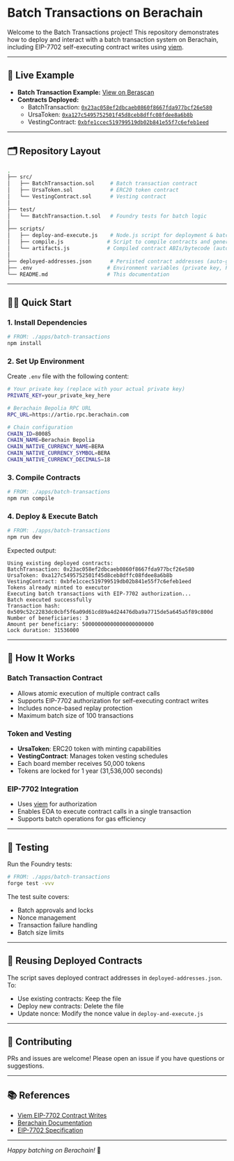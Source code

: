 # Batch Transactions on Berachain

Welcome to the Batch Transactions project! This repository demonstrates how to deploy and interact with a batch transaction system on Berachain, including EIP-7702 self-executing contract writes using [viem](https://viem.sh/).

---

## 🚀 Live Example

- **Batch Transaction Example:** [View on Berascan](https://testnet.berascan.com/tx/0x509c52c2283dc0cbf5f6a09d61cd89a4d24476dba9a7715de5a645a5f89c800d)
- **Contracts Deployed:**
  - BatchTransaction: [`0x23ac058ef2dbcaeb0860f8667fda977bcf26e580`](https://testnet.berascan.com/address/0x23ac058ef2dbcaeb0860f8667fda977bcf26e580)
  - UrsaToken: [`0xa127c5495752501f45d8ceb8dffc08fdee8a6b8b`](https://testnet.berascan.com/address/0xa127c5495752501f45d8ceb8dffc08fdee8a6b8b)
  - VestingContract: [`0xbfe1ccec519799519db02b841e55f7c6efeb1eed`](https://testnet.berascan.com/address/0xbfe1ccec519799519db02b841e55f7c6efeb1eed)

---

## 🗂️ Repository Layout

```bash
.
├── src/
│   ├── BatchTransaction.sol     # Batch transaction contract
│   ├── UrsaToken.sol            # ERC20 token contract
│   └── VestingContract.sol      # Vesting contract
│
├── test/
│   └── BatchTransaction.t.sol   # Foundry tests for batch logic
│
├── scripts/
│   ├── deploy-and-execute.js    # Node.js script for deployment & batch execution (EIP-7702)
│   ├── compile.js              # Script to compile contracts and generate artifacts
│   └── artifacts.js            # Compiled contract ABIs/bytecode (auto-generated)
│
├── deployed-addresses.json      # Persisted contract addresses (auto-generated)
├── .env                        # Environment variables (private key, RPC, etc.)
└── README.md                   # This documentation
```

---

## 🧑‍💻 Quick Start

### 1. Install Dependencies

```bash
# FROM: ./apps/batch-transactions
npm install
```

### 2. Set Up Environment

Create `.env` file with the following content:

```bash
# Your private key (replace with your actual private key)
PRIVATE_KEY=your_private_key_here

# Berachain Bepolia RPC URL
RPC_URL=https://artio.rpc.berachain.com

# Chain configuration
CHAIN_ID=80085
CHAIN_NAME=Berachain Bepolia
CHAIN_NATIVE_CURRENCY_NAME=BERA
CHAIN_NATIVE_CURRENCY_SYMBOL=BERA
CHAIN_NATIVE_CURRENCY_DECIMALS=18
```

### 3. Compile Contracts

```bash
# FROM: ./apps/batch-transactions
npm run compile
```

### 4. Deploy & Execute Batch

```bash
# FROM: ./apps/batch-transactions
npm run dev
```

Expected output:
```
Using existing deployed contracts:
BatchTransaction: 0x23ac058ef2dbcaeb0860f8667fda977bcf26e580
UrsaToken: 0xa127c5495752501f45d8ceb8dffc08fdee8a6b8b
VestingContract: 0xbfe1ccec519799519db02b841e55f7c6efeb1eed
Tokens already minted to executor
Executing batch transactions with EIP-7702 authorization...
Batch executed successfully
Transaction hash: 0x509c52c2283dc0cbf5f6a09d61cd89a4d24476dba9a7715de5a645a5f89c800d
Number of beneficiaries: 3
Amount per beneficiary: 50000000000000000000000
Lock duration: 31536000
```

---

## 📝 How It Works

### Batch Transaction Contract
- Allows atomic execution of multiple contract calls
- Supports EIP-7702 authorization for self-executing contract writes
- Includes nonce-based replay protection
- Maximum batch size of 100 transactions

### Token and Vesting
- **UrsaToken**: ERC20 token with minting capabilities
- **VestingContract**: Manages token vesting schedules
- Each board member receives 50,000 tokens
- Tokens are locked for 1 year (31,536,000 seconds)

### EIP-7702 Integration
- Uses [viem](https://viem.sh/docs/eip7702/contract-writes) for authorization
- Enables EOA to execute contract calls in a single transaction
- Supports batch operations for gas efficiency

---

## 🧪 Testing

Run the Foundry tests:

```bash
# FROM: ./apps/batch-transactions
forge test -vvv
```

The test suite covers:
- Batch approvals and locks
- Nonce management
- Transaction failure handling
- Batch size limits

---

## 🔄 Reusing Deployed Contracts

The script saves deployed contract addresses in `deployed-addresses.json`. To:
- Use existing contracts: Keep the file
- Deploy new contracts: Delete the file
- Update nonce: Modify the nonce value in `deploy-and-execute.js`

---

## 🤝 Contributing

PRs and issues are welcome! Please open an issue if you have questions or suggestions.

---

## 📚 References

- [Viem EIP-7702 Contract Writes](https://viem.sh/docs/eip7702/contract-writes)
- [Berachain Documentation](https://docs.berachain.com)
- [EIP-7702 Specification](https://eips.ethereum.org/EIPS/eip-7702)

---

_Happy batching on Berachain!_ 🚀
